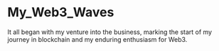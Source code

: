 # My_Web3_Waves
It all began with my venture into the business, marking the start of my journey in blockchain and my enduring enthusiasm for Web3.
